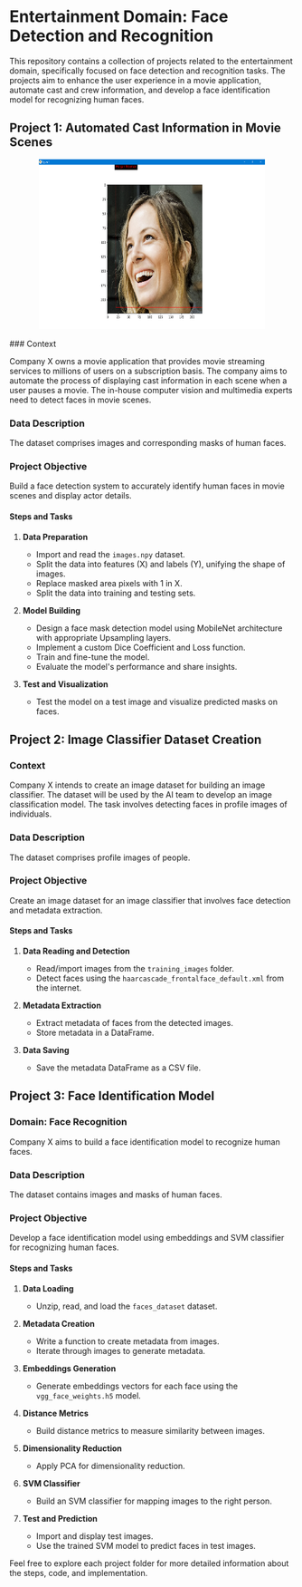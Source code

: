 # Entertainment Domain: Face Detection and Recognition

This repository contains a collection of projects related to the entertainment domain, specifically focused on face detection and recognition tasks. The projects aim to enhance the user experience in a movie application, automate cast and crew information, and develop a face identification model for recognizing human faces.

## Project 1: Automated Cast Information in Movie Scenes

<p align="center">
  <img src="entertainment.png" alt="Entertainment" width="400" height="300">
</p>
### Context

Company X owns a movie application that provides movie streaming services to millions of users on a subscription basis. The company aims to automate the process of displaying cast information in each scene when a user pauses a movie. The in-house computer vision and multimedia experts need to detect faces in movie scenes.

### Data Description

The dataset comprises images and corresponding masks of human faces.

### Project Objective

Build a face detection system to accurately identify human faces in movie scenes and display actor details.

#### Steps and Tasks

1. **Data Preparation**
   - Import and read the `images.npy` dataset.
   - Split the data into features (X) and labels (Y), unifying the shape of images.
   - Replace masked area pixels with 1 in X.
   - Split the data into training and testing sets.

2. **Model Building**
   - Design a face mask detection model using MobileNet architecture with appropriate Upsampling layers.
   - Implement a custom Dice Coefficient and Loss function.
   - Train and fine-tune the model.
   - Evaluate the model's performance and share insights.

3. **Test and Visualization**
   - Test the model on a test image and visualize predicted masks on faces.

## Project 2: Image Classifier Dataset Creation

### Context

Company X intends to create an image dataset for building an image classifier. The dataset will be used by the AI team to develop an image classification model. The task involves detecting faces in profile images of individuals.

### Data Description

The dataset comprises profile images of people.

### Project Objective

Create an image dataset for an image classifier that involves face detection and metadata extraction.

#### Steps and Tasks

1. **Data Reading and Detection**
   - Read/import images from the `training_images` folder.
   - Detect faces using the `haarcascade_frontalface_default.xml` from the internet.

2. **Metadata Extraction**
   - Extract metadata of faces from the detected images.
   - Store metadata in a DataFrame.

3. **Data Saving**
   - Save the metadata DataFrame as a CSV file.

## Project 3: Face Identification Model

### Domain: Face Recognition

Company X aims to build a face identification model to recognize human faces.

### Data Description

The dataset contains images and masks of human faces.

### Project Objective

Develop a face identification model using embeddings and SVM classifier for recognizing human faces.

#### Steps and Tasks

1. **Data Loading**
   - Unzip, read, and load the `faces_dataset` dataset.

2. **Metadata Creation**
   - Write a function to create metadata from images.
   - Iterate through images to generate metadata.

3. **Embeddings Generation**
   - Generate embeddings vectors for each face using the `vgg_face_weights.h5` model.

4. **Distance Metrics**
   - Build distance metrics to measure similarity between images.

5. **Dimensionality Reduction**
   - Apply PCA for dimensionality reduction.

6. **SVM Classifier**
   - Build an SVM classifier for mapping images to the right person.

7. **Test and Prediction**
   - Import and display test images.
   - Use the trained SVM model to predict faces in test images.

Feel free to explore each project folder for more detailed information about the steps, code, and implementation.
